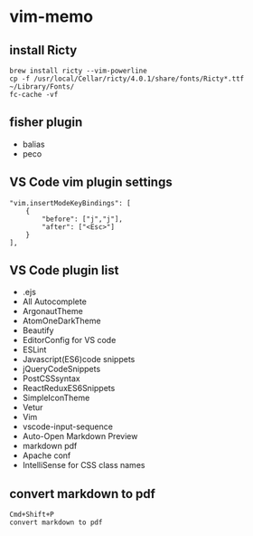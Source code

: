 # vim-memo

## install Ricty
    brew install ricty --vim-powerline
    cp -f /usr/local/Cellar/ricty/4.0.1/share/fonts/Ricty*.ttf ~/Library/Fonts/
    fc-cache -vf

## fisher plugin
* balias
* peco

## VS Code vim plugin settings
    "vim.insertModeKeyBindings": [
        {
            "before": ["j","j"],
            "after": ["<Esc>"]
        }
    ],

## VS Code plugin list
* .ejs
* All Autocomplete
* ArgonautTheme
* AtomOneDarkTheme
* Beautify
* EditorConfig for VS code
* ESLint
* Javascript(ES6)code snippets
* jQueryCodeSnippets
* PostCSSsyntax
* ReactReduxES6Snippets
* SimpleIconTheme
* Vetur
* Vim
* vscode-input-sequence
* Auto-Open Markdown Preview
* markdown pdf
* Apache conf
* IntelliSense for CSS class names

## convert markdown to pdf
    Cmd+Shift+P
    convert markdown to pdf

